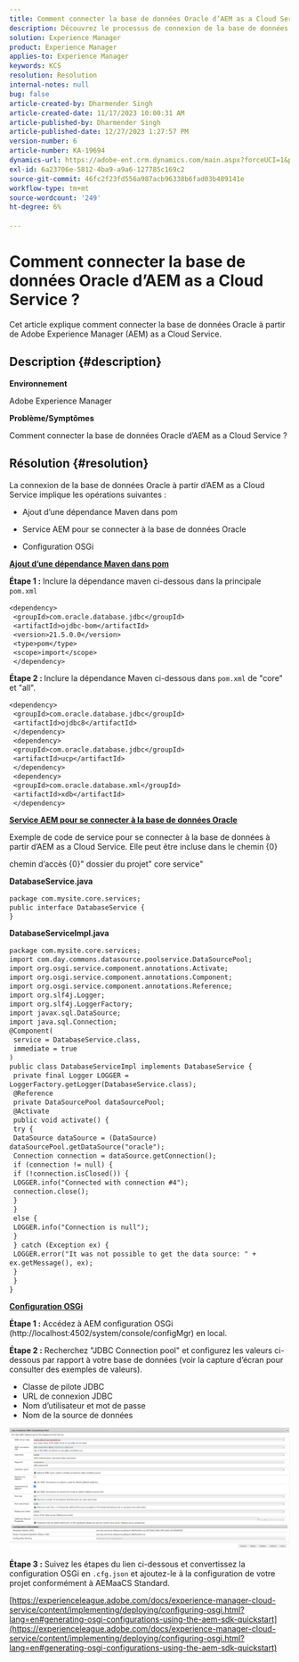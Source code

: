 ```yaml
---
title: Comment connecter la base de données Oracle d’AEM as a Cloud Service ?
description: Découvrez le processus de connexion de la base de données Oracle à partir d’AEM as a Cloud Service.
solution: Experience Manager
product: Experience Manager
applies-to: Experience Manager
keywords: KCS
resolution: Resolution
internal-notes: null
bug: false
article-created-by: Dharmender Singh
article-created-date: 11/17/2023 10:00:31 AM
article-published-by: Dharmender Singh
article-published-date: 12/27/2023 1:27:57 PM
version-number: 6
article-number: KA-19694
dynamics-url: https://adobe-ent.crm.dynamics.com/main.aspx?forceUCI=1&pagetype=entityrecord&etn=knowledgearticle&id=10959f1e-3085-ee11-8179-6045bd006239
exl-id: 6a23706e-5812-4ba9-a9a6-127785c169c2
source-git-commit: 46fc2f23fd556a987acb96338b6fad03b489141e
workflow-type: tm+mt
source-wordcount: '249'
ht-degree: 6%

---
```


# Comment connecter la base de données Oracle d’AEM as a Cloud Service ?


Cet article explique comment connecter la base de données Oracle à partir de Adobe Experience Manager (AEM) as a Cloud Service.

## Description {#description}


<b>Environnement</b>

Adobe Experience Manager

<b>Problème/Symptômes</b>

Comment connecter la base de données Oracle d’AEM as a Cloud Service ?


## Résolution {#resolution}


La connexion de la base de données Oracle à partir d’AEM as a Cloud Service implique les opérations suivantes :

- Ajout d’une dépendance Maven dans pom

- Service AEM pour se connecter à la base de données Oracle

- Configuration OSGi

<u><b>Ajout d’une dépendance Maven dans pom</b></u>

<b>Étape 1 :</b> Inclure la dépendance maven ci-dessous dans la principale `pom.xml`


```
<dependency>
 <groupId>com.oracle.database.jdbc</groupId>
 <artifactId>ojdbc-bom</artifactId>
 <version>21.5.0.0</version>
 <type>pom</type>
 <scope>import</scope>
 </dependency>
```


<b>Étape 2 : </b>Inclure la dépendance Maven ci-dessous dans `pom.xml` de &quot;core&quot; et &quot;all&quot;.


```
<dependency>
 <groupId>com.oracle.database.jdbc</groupId>
 <artifactId>ojdbc8</artifactId>
 </dependency>
 <dependency>
 <groupId>com.oracle.database.jdbc</groupId>
 <artifactId>ucp</artifactId>
 </dependency>
 <dependency>
 <groupId>com.oracle.database.xml</groupId>
 <artifactId>xdb</artifactId>
 </dependency>
```


<u><b>Service AEM pour se connecter à la base de données Oracle</b></u>

Exemple de code de service pour se connecter à la base de données à partir d’AEM as a Cloud Service. Elle peut être incluse dans le chemin {0}

chemin d’accès {0}&quot; dossier du projet&quot; core service&quot;

<b>DatabaseService.java</b>


```
package com.mysite.core.services;
public interface DatabaseService {
}
```


<b>DatabaseServiceImpl.java</b>


```
package com.mysite.core.services;
import com.day.commons.datasource.poolservice.DataSourcePool;
import org.osgi.service.component.annotations.Activate;
import org.osgi.service.component.annotations.Component;
import org.osgi.service.component.annotations.Reference;
import org.slf4j.Logger;
import org.slf4j.LoggerFactory;
import javax.sql.DataSource;
import java.sql.Connection;
@Component(
 service = DatabaseService.class,
 immediate = true
)
public class DatabaseServiceImpl implements DatabaseService {
 private final Logger LOGGER = LoggerFactory.getLogger(DatabaseService.class);
 @Reference
 private DataSourcePool dataSourcePool;
 @Activate
 public void activate() {
 try {
 DataSource dataSource = (DataSource) dataSourcePool.getDataSource("oracle");
 Connection connection = dataSource.getConnection();
 if (connection != null) {
 if (!connection.isClosed()) {
 LOGGER.info("Connected with connection #4");
 connection.close();
 }
 }
 else {
 LOGGER.info("Connection is null");
 }
 } catch (Exception ex) {
 LOGGER.error("It was not possible to get the data source: " + ex.getMessage(), ex);
 }
 }
}
```


<u><b>Configuration OSGi</b></u>

<b>Étape 1 :</b> Accédez à AEM configuration OSGi (http://localhost:4502/system/console/configMgr) en local.

<b>Étape 2 :</b> Recherchez &quot;JDBC Connection pool&quot; et configurez les valeurs ci-dessous par rapport à votre base de données (voir la capture d’écran pour consulter des exemples de valeurs).

- Classe de pilote JDBC
- URL de connexion JDBC
- Nom d’utilisateur et mot de passe
- Nom de la source de données


![](assets/265e1a49-24dc-ec11-a7b6-0022480b073d.png)

<b>Étape 3 :</b> Suivez les étapes du lien ci-dessous et convertissez la configuration OSGi en `.cfg.json` et ajoutez-le à la configuration de votre projet conformément à AEMaaCS Standard.

[https://experienceleague.adobe.com/docs/experience-manager-cloud-service/content/implementing/deploying/configuring-osgi.html?lang=en#generating-osgi-configurations-using-the-aem-sdk-quickstart](https://experienceleague.adobe.com/docs/experience-manager-cloud-service/content/implementing/deploying/configuring-osgi.html?lang=en#generating-osgi-configurations-using-the-aem-sdk-quickstart)
